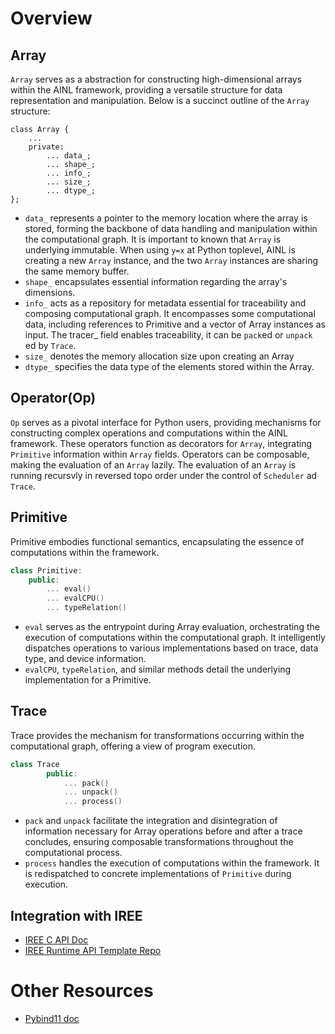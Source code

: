# Overview
## Array
`Array` serves as a abstraction for constructing high-dimensional arrays within the AINL framework, providing a versatile structure for data representation and manipulation. 
Below is a succinct outline of the `Array` structure:
``` 
class Array {
    ...
    private:
        ... data_;
        ... shape_;
        ... info_;
        ... size_;
        ... dtype_;
};
```
- `data_` represents a pointer to the memory location where the array is stored, forming the backbone of data handling and manipulation within the computational graph. It is important to known that `Array` is underlying immutable. When using `y=x` at Python toplevel, AINL is creating a new `Array` instance, and the two `Array` instances are sharing the same memory buffer.
- `shape_` encapsulates essential information regarding the array's dimensions.
- `info_` acts as a repository for metadata essential for traceability and composing computational graph. It encompasses some computational data, including references to Primitive and a vector of Array instances as input. The tracer_ field enables traceability, it can be `pack`ed or `unpack` ed by `Trace`.
- `size_` denotes the memory allocation size upon creating an Array
- `dtype_` specifies the data type of the elements stored within the Array.
## Operator(Op)
`Op` serves as a pivotal interface for Python users, providing mechanisms for constructing complex operations and computations within the AINL framework.
These operators function as decorators for `Array`, integrating `Primitive` information within `Array` fields.
Operators can be composable, making the evaluation of an `Array` lazily. The evaluation of an `Array` is running recursvly in reversed topo order under the control of `Scheduler` ad `Trace`.

## Primitive
Primitive embodies functional semantics, encapsulating the essence of computations within the framework.
```c++
class Primitive:
    public:
        ... eval()
        ... evalCPU()
        ... typeRelation()
```
- `eval` serves as the entrypoint during Array evaluation, orchestrating the execution of computations within the computational graph. It intelligently dispatches operations to various implementations based on trace, data type, and device information.
- `evalCPU`, `typeRelation`, and similar methods detail the underlying implementation for a Primitive. 

## Trace
Trace provides the mechanism for transformations occurring within the computational graph, offering a view of program execution.
```C++
class Trace
        public:
            ... pack()
            ... unpack()
            ... process()
```
- `pack` and `unpack` facilitate the integration and disintegration of information necessary for Array operations before and after a trace concludes, ensuring composable transformations throughout the computational process.
- `process` handles the execution of computations within the framework. It is redispatched to concrete implementations of `Primitive` during execution.

## Integration with IREE
- [IREE C API Doc]("https://iree.dev/reference/bindings/c-api/")
- [IREE Runtime API Template Repo]("https://github.com/iree-org/iree-template-runtime-cmake/")

# Other Resources
- [Pybind11 doc]("https://pybind11.readthedocs.io/en/stable/")